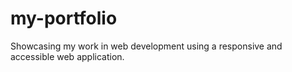 # my-portfolio
Showcasing my work in web development using a responsive and accessible web application.
